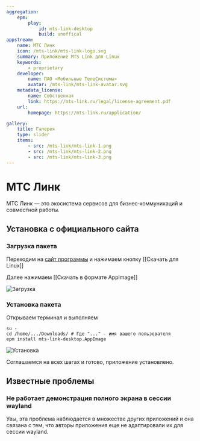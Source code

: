 ```yaml
---
aggregation:
    epm:
        play:
            id: mts-link-desktop
            build: unoffical
appstream:
    name: МТС Линк
    icon: /mts-link/mts-link-logo.svg
    summary: Приложение MTS Link для Linux
    keywords: 
        - proprietary
    developer: 
        name: ПАО «Мобильные ТелеСистемы»
        avatar: /mts-link/mts-link-avatar.svg
    metadata_license: 
        name: Собственная
        link: https://mts-link.ru/legal/license-agreement.pdf
    url: 
        homepage: https://mts-link.ru/application/

gallery: 
    title: Галерея
    type: slider
    items: 
        - src: /mts-link/mts-link-1.png
        - src: /mts-link/mts-link-2.png
        - src: /mts-link/mts-link-3.png
---
```


# МТС Линк

МТС Линк — это экосистема сервисов для бизнес‑коммуникаций и совместной работы. 

<AGWGallery />

<!--@include: @apps/_parts/install/content-epm-play.md-->

## Установка с официального сайта

### Загрузка пакета

Переходим на [сайт программы](https://mts-link.ru/application/) и нажимаем кнопку [[Скачать для Linux]]

Далее нажимаем [[Скачать в формате AppImage]]

![Загрузка](/mts-link/mts-link-download.gif)

### Установка пакета

Открываем терминал и выполняем

```shell
su -
cd /home/.../Downloads/ # Где "..." - имя вашего пользователя
epm install mts-link-desktop.AppImage
```

![Установка](/mts-link/mts-link-install.gif)

Соглашаемся на всех шагах и готово, приложение установлено.

## Известные проблемы

### Не работает демонстрация полного экрана в сессии wayland

Увы, эта проблема наблюдается в множестве других приложений и она связана с тем, что авторы приложения еще не адаптировали их для сессии wayland.
